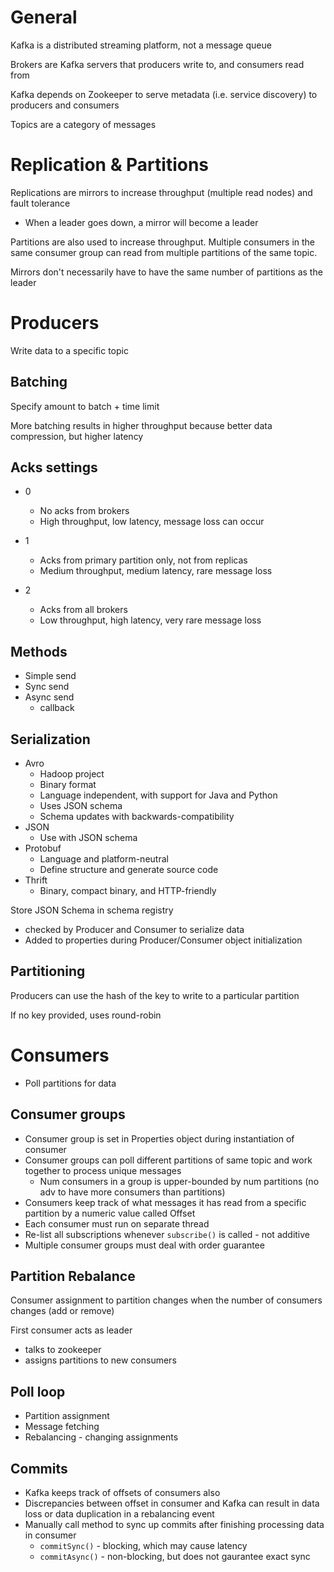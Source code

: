 # General

Kafka is a distributed streaming platform, not a message queue

Brokers are Kafka servers that producers write to, and consumers read from

Kafka depends on Zookeeper to serve metadata (i.e. service discovery) to producers and consumers

Topics are a category of messages

# Replication & Partitions

Replications are mirrors to increase throughput (multiple read nodes) and fault tolerance
- When a leader goes down, a mirror will become a leader

Partitions are also used to increase throughput. Multiple consumers in the same consumer group can read from multiple partitions of the same topic.

Mirrors don't necessarily have to have the same number of partitions as the leader

# Producers

Write data to a specific topic

## Batching

Specify amount to batch + time limit

More batching results in higher throughput because better data compression, but higher latency

## Acks settings

- 0
  - No acks from brokers
  - High throughput, low latency, message loss can occur

- 1
  - Acks from primary partition only, not from replicas
  - Medium throughput, medium latency, rare message loss

- 2
  - Acks from all brokers
  - Low throughput, high latency, very rare message loss
  
## Methods

- Simple send
- Sync send
- Async send
  - callback
  
## Serialization

- Avro
  - Hadoop project
  - Binary format
  - Language independent, with support for Java and Python
  - Uses JSON schema
  - Schema updates with backwards-compatibility
- JSON
  - Use with JSON schema
- Protobuf
  - Language and platform-neutral
  - Define structure and generate source code
- Thrift
  - Binary, compact binary, and HTTP-friendly

Store JSON Schema in schema registry
- checked by Producer and Consumer to serialize data
- Added to properties during Producer/Consumer object initialization

## Partitioning

Producers can use the hash of the key to write to a particular partition

If no key provided, uses round-robin


# Consumers

- Poll partitions for data

## Consumer groups

- Consumer group is set in Properties object during instantiation of consumer
- Consumer groups can poll different partitions of same topic and work together to process unique messages
  - Num consumers in a group is upper-bounded by num partitions (no adv to have more consumers than partitions)
- Consumers keep track of what messages it has read from a specific partition by a numeric value called Offset
- Each consumer must run on separate thread
- Re-list all subscriptions whenever `subscribe()` is called - not additive
- Multiple consumer groups must deal with order guarantee

## Partition Rebalance

Consumer assignment to partition changes when the number of consumers changes (add or remove)
 
First consumer acts as leader
- talks to zookeeper
- assigns partitions to new consumers

## Poll loop

- Partition assignment
- Message fetching
- Rebalancing - changing assignments

## Commits

- Kafka keeps track of offsets of consumers also
- Discrepancies between offset in consumer and Kafka can result in data loss or data duplication in a rebalancing event
- Manually call method to sync up commits after finishing processing data in consumer
  - `commitSync()` - blocking, which may cause latency
  - `commitAsync()` - non-blocking, but does not gaurantee exact sync



